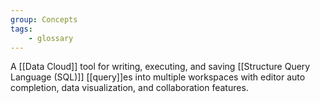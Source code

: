 ```yaml
---
group: Concepts
tags:
    - glossary
---
```

A [[Data Cloud]] tool for writing, executing, and saving [[Structure Query Language (SQL)]] [[query]]es into multiple workspaces with editor auto completion, data visualization, and collaboration features.
